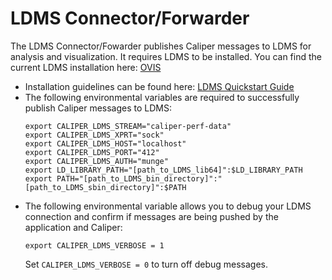 # LDMS Connector/Forwarder

The LDMS Connector/Fowarder publishes Caliper messages to LDMS for analysis and visualization. It requires LDMS to be installed. You can find the current LDMS installation here: [OVIS](https://github.com/ovis-hpc/ovis)

- Installation guidelines can be found here: [LDMS Quickstart Guide](https://ovis-hpc.readthedocs.io/en/latest/ldms/ldms-quickstart.html)
- The following environmental variables are required to successfully publish Caliper messages to LDMS:
  ```
  export CALIPER_LDMS_STREAM="caliper-perf-data"
  export CALIPER_LDMS_XPRT="sock"
  export CALIPER_LDMS_HOST="localhost"
  export CALIPER_LDMS_PORT="412"
  export CALIPER_LDMS_AUTH="munge"
  export LD_LIBRARY_PATH="[path_to_LDMS_lib64]":$LD_LIBRARY_PATH
  export PATH="[path_to_LDMS_bin_directory]":"[path_to_LDMS_sbin_directory]":$PATH
  ```
- The following environmental variable allows you to debug your LDMS connection and confirm if messages are being pushed by the application and Caliper:
  ```
  export CALIPER_LDMS_VERBOSE = 1
  ```
  Set ```CALIPER_LDMS_VERBOSE = 0``` to turn off debug messages.

